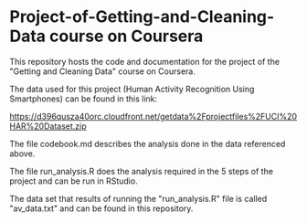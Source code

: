 # Project-of-Getting-and-Cleaning-Data course on Coursera

This repository hosts the code and documentation for the project of the "Getting and Cleaning Data" course on Coursera.

The data used for this project (Human Activity Recognition Using Smartphones) can be found in this link:

https://d396qusza40orc.cloudfront.net/getdata%2Fprojectfiles%2FUCI%20HAR%20Dataset.zip

The file codebook.md describes the analysis done in the data referenced above.

The file run_analysis.R does the analysis required in the 5 steps of the project and can be run in RStudio.

The data set that results of running the "run_analysis.R" file is called "av_data.txt" and can be found in this
repository.



